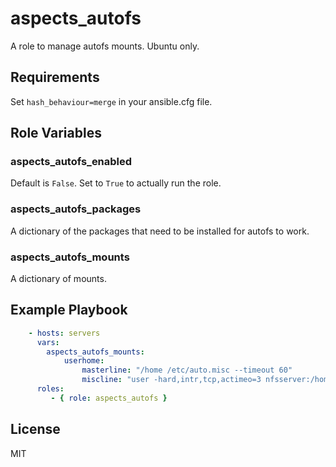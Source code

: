 aspects_autofs
=========

A role to manage autofs mounts. Ubuntu only.

Requirements
------------

Set ```hash_behaviour=merge``` in your ansible.cfg file.

Role Variables
--------------
### aspects_autofs_enabled
Default is ```False```. Set to ```True``` to actually run the role.

### aspects_autofs_packages
A dictionary of the packages that need to be installed for autofs to work.

### aspects_autofs_mounts
A dictionary of mounts.

Example Playbook
----------------

```yaml
    - hosts: servers
      vars:
        aspects_autofs_mounts:
            userhome:
                masterline: "/home /etc/auto.misc --timeout 60"
                miscline: "user -hard,intr,tcp,actimeo=3 nfsserver:/homedata/user"
      roles:
         - { role: aspects_autofs }
```

License
-------

MIT
